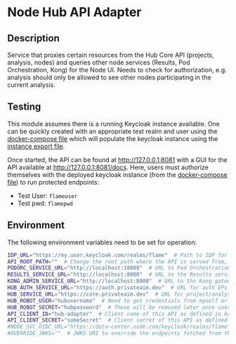 # Node Hub API Adapter

## Description

Service that proxies certain resources from the Hub Core API (projects, analysis, nodes) and queries other node
services (Results, Pod Orchestration, Kong) for the Node UI. Needs to check for authorization, e.g. analysis should only
be allowed to see other nodes participating in the current analysis.

## Testing

This module assumes there is a running Keycloak instance available. One can be quickly created with an appropriate test
realm and user using the [docker-compose file](./docker/docker-compose.yml) which will populate the keycloak instance
using the [instance export file](docker/test-realm.json).

Once started, the API can be found at http://127.0.0.1:8081 with a GUI for the API available
at http://127.0.0.1:8081/docs. Here,
users must authorize themselves with the deployed keycloak instance
(from the [docker-compose file](./docker/docker-compose.yml)) to run protected endpoints:

* Test User: `flameuser`
* Test pwd: `flamepwd`

## Environment

The following environment variables need to be set for operation:

```bash
IDP_URL="https://my.user.keycloak.com/realms/flame"  # Path to IDP for user auth (if keycloak then include realm) 
API_ROOT_PATH=""  # Change the root path where the API is served from, useful for k8s ingress
PODORC_SERVICE_URL="http://localhost:18080"  # URL to Pod Orchestration service
RESULTS_SERVICE_URL="http://localhost:8000"  # URL to the Results service
KONG_ADMIN_SERVICE_URL="http://localhost:8000"  # URL to the Kong gateway service
HUB_AUTH_SERVICE_URL="https://auth.privateaim.dev"  # URL for auth EPs for the Hub
HUB_SERVICE_URL="https://core.privateaim.dev"  # URL for project/analysis EPs for the Hub
HUB_ROBOT_USER="hubusername"  # Need to get credentials from myself or hub team
HUB_ROBOT_SECRET="hubpassword"  # These will be removed later once users are registered in both node and hub IDP
API_CLIENT_ID="hub-adapter"  # Client name of this API as defined in keycloak
API_CLIENT_SECRET="someSecret"  # Client secret of this API as defined in keycloak
#NODE_SVC_OIDC_URL="https://data-center.node.com/keycloak/realms/flame"  # The internal IDP used by other Node microsvcs
#OVERRIDE_JWKS=""  # JWKS URI to override the endpoints fetched from the IDP issuer (meant for local testing)  
```
